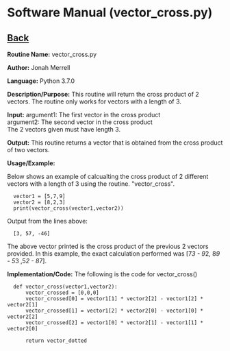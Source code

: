 # Software Manual (vector_cross.py)

## [Back](softwaremanual.md)

**Routine Name:**           vector_cross.py

**Author:** Jonah Merrell

**Language:** Python 3.7.0

**Description/Purpose:** This routine will return the cross product of 2 vectors. The routine only 
works for vectors with a length of 3.

**Input:** argument1: The first vector in the cross product<br>
		   argument2: The second vector in the cross product<br>
		   The 2 vectors given must have length 3.
		   
**Output:** This routine returns a vector that is obtained from the cross product of two vectors. 

**Usage/Example:**

Below shows an example of calcualting the cross product of 2 different vectors with a length of 3 using the routine.
 "vector_cross". 

      vector1 = [5,7,9]
      vector2 = [8,2,3]
      print(vector_cross(vector1,vector2))

Output from the lines above:

      [3, 57, -46]

The above vector printed is the cross product of the previous 2 vectors provided. In this example, the exact 
calculation performed was [7*3 - 9*2, 8*9 - 5*3 ,5*2 - 8*7].


**Implementation/Code:** The following is the code for vector_cross()


      def vector_cross(vector1,vector2):
          vector_crossed = [0,0,0]
          vector_crossed[0] = vector1[1] * vector2[2] - vector1[2] * vector2[1]
          vector_crossed[1] = vector1[2] * vector2[0] - vector1[0] * vector2[2]
          vector_crossed[2] = vector1[0] * vector2[1] - vector1[1] * vector2[0]
      
          return vector_dotted
